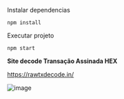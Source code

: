 Instalar dependencias 
```
npm install

```
Executar projeto

```
npm start

```
**Site decode Transação Assinada HEX**

https://rawtxdecode.in/

![image](https://github.com/user-attachments/assets/3db24ce6-f6a9-4f8e-bb75-dd59d42b7d61)
